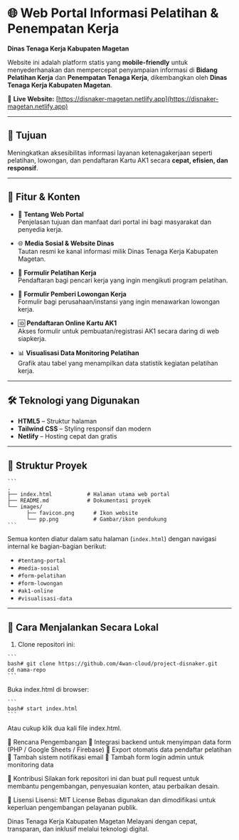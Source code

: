 # 🌐 Web Portal Informasi Pelatihan & Penempatan Kerja  
**Dinas Tenaga Kerja Kabupaten Magetan**

Website ini adalah platform statis yang **mobile-friendly** untuk menyederhanakan dan mempercepat penyampaian informasi di **Bidang Pelatihan Kerja** dan **Penempatan Tenaga Kerja**, dikembangkan oleh **Dinas Tenaga Kerja Kabupaten Magetan**.

🔗 **Live Website:** [https://disnaker-magetan.netlify.app](https://disnaker-magetan.netlify.app)

---

## 🎯 Tujuan

Meningkatkan aksesibilitas informasi layanan ketenagakerjaan seperti pelatihan, lowongan, dan pendaftaran Kartu AK1 secara **cepat, efisien, dan responsif**.

---

## 🧩 Fitur & Konten

- 📘 **Tentang Web Portal**  
  Penjelasan tujuan dan manfaat dari portal ini bagi masyarakat dan penyedia kerja.

- 🌐 **Media Sosial & Website Dinas**  
  Tautan resmi ke kanal informasi milik Dinas Tenaga Kerja Kabupaten Magetan.

- 📝 **Formulir Pelatihan Kerja**  
  Pendaftaran bagi pencari kerja yang ingin mengikuti program pelatihan.

- 💼 **Formulir Pemberi Lowongan Kerja**  
  Formulir bagi perusahaan/instansi yang ingin menawarkan lowongan kerja.

- 🆔 **Pendaftaran Online Kartu AK1**  
  Akses formulir untuk pembuatan/registrasi AK1 secara daring di web siapkerja.

- 📊 **Visualisasi Data Monitoring Pelatihan**  
  Grafik atau tabel yang menampilkan data statistik kegiatan pelatihan kerja.

---

## 🛠️ Teknologi yang Digunakan

- **HTML5** – Struktur halaman
- **Tailwind CSS** – Styling responsif dan modern
- **Netlify** – Hosting cepat dan gratis

---

## 📁 Struktur Proyek
<pre><code>```
.
├── index.html           # Halaman utama web portal
├── README.md            # Dokumentasi proyek
└── images/
      ├── favicon.png      # Ikon website
      └── pp.png           # Gambar/ikon pendukung
``` </code></pre>

Semua konten diatur dalam satu halaman (`index.html`) dengan navigasi internal ke bagian-bagian berikut:
- `#tentang-portal`
- `#media-sosial`
- `#form-pelatihan`
- `#form-lowongan`
- `#ak1-online`
- `#visualisasi-data`

---

## 🚀 Cara Menjalankan Secara Lokal

1. Clone repositori ini:
<pre><code>```
bash# git clone https://github.com/4wan-cloud/project-disnaker.git
cd nama-repo
``` </code></pre>
Buka index.html di browser:
<pre><code>```
bash# start index.html
``` </code></pre>
Atau cukup klik dua kali file index.html.

🔧 Rencana Pengembangan
  🚀 Integrasi backend untuk menyimpan data form (PHP / Google Sheets / Firebase)
  🚀 Export otomatis data pendaftar pelatihan
  🚀 Tambah sistem notifikasi email
  🚀 Tambah form login admin untuk monitoring data

🤝 Kontribusi
Silakan fork repositori ini dan buat pull request untuk membantu pengembangan, penyesuaian konten, atau perbaikan desain.

📄 Lisensi
Lisensi: MIT License
Bebas digunakan dan dimodifikasi untuk keperluan pengembangan pelayanan publik.

Dinas Tenaga Kerja Kabupaten Magetan
Melayani dengan cepat, transparan, dan inklusif melalui teknologi digital.
